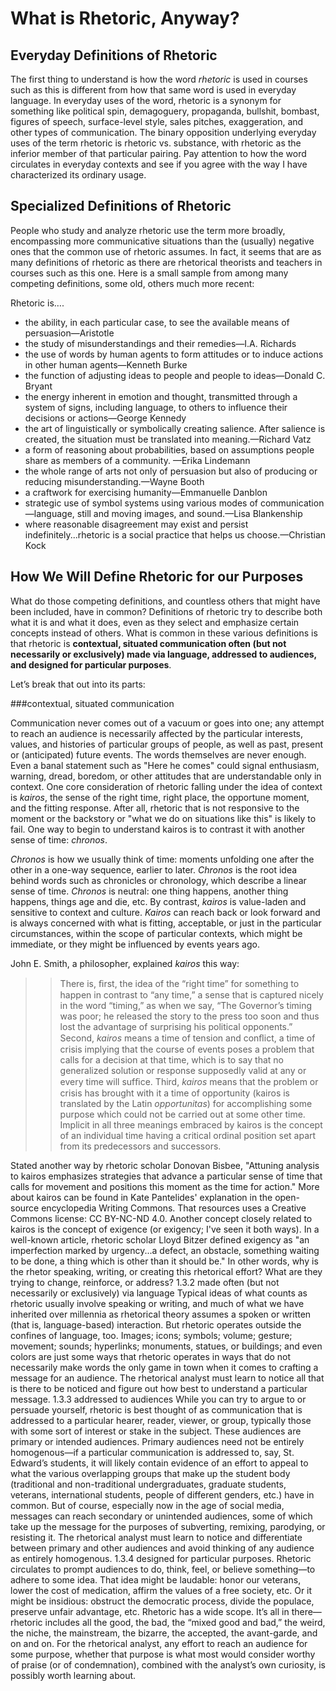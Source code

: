 # What is Rhetoric, Anyway?

## Everyday Definitions of Rhetoric
The first thing to understand is how the word *rhetoric* is used in courses such as this is different from how that same word is used in everyday language. In everyday uses of the word, rhetoric is a synonym for something like political spin, demagoguery, propaganda, bullshit, bombast, figures of speech, surface-level style, sales pitches, exaggeration, and other types of communication. The binary opposition underlying everyday uses of the term rhetoric is rhetoric vs. substance, with rhetoric as the inferior member of that particular pairing. Pay attention to how the word circulates in everyday contexts and see if you agree with the way I have characterized its ordinary usage.


## Specialized Definitions of Rhetoric
People who study and analyze rhetoric use the term more broadly, encompassing more communicative situations than the (usually) negative ones that the common use of rhetoric assumes. In fact, it seems that are as many definitions of rhetoric as there are rhetorical theorists and teachers in courses such as this one. Here is a small sample from among many competing definitions, some old, others much more recent:

Rhetoric is….
* the ability, in each particular case, to see the available means of persuasion—Aristotle
* the study of misunderstandings and their remedies—I.A. Richards 
* the use of words by human agents to form attitudes or to induce actions in other human agents—Kenneth Burke
* the function of adjusting ideas to people and people to ideas—Donald C. Bryant
* the energy inherent in emotion and thought, transmitted through a system of signs, including language, to others to influence their decisions or actions—George Kennedy
* the art of linguistically or symbolically creating salience. After salience is created, the situation must be translated into meaning.—Richard Vatz
* a form of reasoning about probabilities, based on assumptions people share as members of a community. —Erika Lindemann
* the whole range of arts not only of persuasion but also of producing or reducing misunderstanding.—Wayne Booth
* a craftwork for exercising humanity—Emmanuelle Danblon
* strategic use of symbol systems using various modes of communication—language, still and moving images, and sound.—Lisa Blankenship
* where reasonable disagreement may exist and persist indefinitely...rhetoric is a social practice that helps us choose.—Christian Kock

## How We Will Define Rhetoric for our Purposes
What do those competing definitions, and countless others that might have been included, have in common? Definitions of rhetoric try to describe both what it is and what it does, even as they select and emphasize certain concepts instead of others. What is common in these various definitions is that rhetoric is **contextual, situated communication often (but not necessarily or exclusively) made via language, addressed to audiences, and designed for particular purposes**.

Let’s break that out into its parts:

###contextual, situated communication

Communication never comes out of a vacuum or goes into one; any attempt to reach an audience is necessarily affected by the particular interests, values, and histories of particular groups of people, as well as past, present or (anticipated) future events. The words themselves are never enough. Even a banal statement such as "Here he comes" could signal enthusiasm, warning, dread, boredom, or other attitudes that are understandable only in context. One core consideration of rhetoric falling under the idea of context is *kairos*, the sense of the right time, right place, the opportune moment, and the fitting response. After all, rhetoric that is not responsive to the moment or the backstory or "what we do on situations like this" is likely to fail. One way to begin to understand kairos is to contrast it with another sense of time: *chronos*.

*Chronos* is how we usually think of time: moments unfolding one after the other in a one-way sequence, earlier to later. *Chronos* is the root idea behind words such as chronicles or chronology, which describe a linear sense of time. *Chronos* is neutral: one thing happens, another thing happens, things age and die, etc. By contrast, *kairos* is value-laden and sensitive to context and culture. *Kairos* can reach back or look forward and is always concerned with what is fitting, acceptable, or just in the particular circumstances, within the scope of particular contexts, which might be immediate, or they might be influenced by events years ago.

John E. Smith, a philosopher, explained *kairos* this way:
>> There is, ﬁrst, the idea of the “right time” for something to happen in contrast to “any time,” a sense that is captured nicely in the word “timing,” as when we say, “The Governor’s timing was poor; he released the story to the press too soon and thus lost the advantage of surprising his political opponents.” Second, *kairos* means a time of tension and conﬂict, a time of crisis implying that the course of events poses a problem that calls for a decision at that time, which is to say that no generalized solution or response supposedly valid at any or every time will sufﬁce. Third, *kairos* means that the problem or crisis has brought with it a time of opportunity (kairos is translated by the Latin *opportunitas*) for accomplishing some purpose which could not be carried out at some other time. Implicit in all three meanings embraced by kairos is the concept of an individual time having a critical ordinal position set apart from its predecessors and successors.
>> 
Stated another way by rhetoric scholar Donovan Bisbee, "Attuning analysis to kairos emphasizes strategies that advance a particular sense of time that calls for movement and positions this moment as the time for action."
More about kairos can be found in Kate Pantelides' explanation in the open-source encyclopedia Writing Commons. That resources uses a Creative Commons license: CC BY-NC-ND 4.0.
Another concept closely related to kairos is the concept of exigence (or exigency; I've seen it both ways). In a well-known article, rhetoric scholar Lloyd Bitzer defined exigency as "an imperfection marked by urgency...a defect, an obstacle, something waiting to be done, a thing which is other than it should be." In other words, why is the rhetor speaking, writing, or creating this rhetorical effort? What are they trying to change, reinforce, or address?
1.3.2 made often (but not necessarily or exclusively) via language
Typical ideas of what counts as rhetoric usually involve speaking or writing, and much of what we have inherited over millennia as rhetorical theory assumes a spoken or written (that is, language-based) interaction. But rhetoric operates outside the confines of language, too. Images; icons; symbols; volume; gesture; movement; sounds; hyperlinks; monuments, statues, or buildings; and even colors are just some ways that rhetoric operates in ways that do not necessarily make words the only game in town when it comes to crafting a message for an audience. The rhetorical analyst must learn to notice all that is there to be noticed and figure out how best to understand a particular message.
1.3.3 addressed to audiences
While you can try to argue to or persuade yourself, rhetoric is best thought of as communication that is addressed to a particular hearer, reader, viewer, or group, typically those with some sort of interest or stake in the subject. These audiences are primary or intended audiences. Primary audiences need not be entirely homogenous—if a particular communication is addressed to, say, St. Edward’s students, it will likely contain evidence of an effort to appeal to what the various overlapping groups that make up the student body (traditional and non-traditional undergraduates, graduate students, veterans, international students, people of different genders, etc.) have in common. But of course, especially now in the age of social media, messages can reach secondary or unintended audiences, some of which take up the message for the purposes of subverting, remixing, parodying, or resisting it. The rhetorical analyst must learn to notice and differentiate between primary and other audiences and avoid thinking of any audience as entirely homogenous.
1.3.4 designed for particular purposes.
Rhetoric circulates to prompt audiences to do, think, feel, or believe something—to adhere to some idea. That idea might be laudable: honor our veterans, lower the cost of medication, affirm the values of a free society, etc. Or it might be insidious: obstruct the democratic process, divide the populace, preserve unfair advantage, etc.
Rhetoric has a wide scope. It’s all in there—rhetoric includes all the good, the bad, the “mixed good and bad,” the weird, the niche, the mainstream, the bizarre, the accepted, the avant-garde, and on and on. For the rhetorical analyst, any effort to reach an audience for some purpose, whether that purpose is what most would consider worthy of praise (or of condemnation), combined with the analyst’s own curiosity, is possibly worth learning about.
